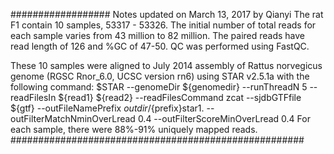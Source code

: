 
################## Notes updated on March 13, 2017 by Qianyi
The rat F1 contain 10 samples, 53317 - 53326. 
The initial number of total reads for each sample varies from 43 million to 82 million. 
The paired reads have read length of 126 and %GC of 47-50. QC was performed using FastQC. 

These 10 samples were aligned to July 2014 assembly of Rattus norvegicus genome (RGSC Rnor_6.0, UCSC version rn6) 
using STAR v2.5.1a with the following command:
$STAR --genomeDir ${genomedir} --runThreadN 5 --readFilesIn ${read1} ${read2} --readFilesCommand zcat --sjdbGTFfile ${gtf} --outFileNamePrefix ${outdir}/${prefix}star1. --outFilterMatchNminOverLread 0.4 --outFilterScoreMinOverLread 0.4
For each sample, there were 88%-91% uniquely mapped reads.
#####################################################
